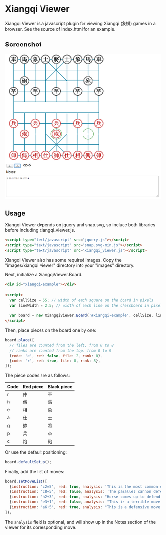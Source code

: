 Xiangqi Viewer
==============

Xiangqi Viewer is a javascript plugin for viewing Xiangqi (象棋) games in a
browser. See the source of index.html for an example.

## Screenshot
![Screenshot of rendered XiangiViewer](/screenshot.png)

## Usage

Xiangqi Viewer depends on jquery and snap.svg, so include both libraries before including xiangqi\_viewer.js.

```html
<script type="text/javascript" src="jquery.js"></script>
<script type="text/javascript" src="snap.svg-min.js"></script>
<script type="text/javascript" src="xiangqi_viewer.js"></script>
```

Xiangqi Viewer also has some required images. Copy the "images/xiangqi_viewer" directory into your "images" directory.

Next, initialize a XiangqiViewer.Board. 

```html
<div id="xiangqi-example"></div>

<script>
  var cellSize = 55; // width of each square on the board in pixels
  var lineWidth = 2.5; // width of each line on the chessboard in pixels

  var board = new XiangqiViewer.Board('#xiangqi-example', cellSize, lineWidth);
</script>
```

Then, place pieces on the board one by one:

```javascript
board.place([
  // files are counted from the left, from 0 to 8
  // ranks are counted from the top, from 0 to 9
  {code: 'e', red: false, file: 2, rank: 0},
  {code: 'r', red: true, file: 0, rank: 8},
]);
```

The piece codes are as follows:

| Code | Red piece | Black piece |
| ---- | --------- | ----------- |
| r | 俥 | 車 |
| h | 傌 | 馬 |
| e | 相 | 象 |
| a | 仕 | 士 |
| g | 帥 | 將 |
| p | 兵 | 卒 |
| c | 炮 | 砲 |

Or use the default positioning:

```javascript
board.defaultSetup();
```

Finally, add the list of moves:

```javascript
board.setMoveList([
  {instruction: 'c2=5', red: true, analysis: 'This is the most common opening.'},
  {instruction: 'c8=5', red: false, analysis: 'The parallel cannon defense.'},
  {instruction: 'h2+3', red: true, analysis: "Horse comes up to defend the center."},
  {instruction: 'e3+1', red: false, analysis: "This is a terrible move."},
  {instruction: 'a6+5', red: true, analysis: "This is a defensive move."}
]);
```

The `analysis` field is optional, and will show up in the Notes section of the viewer for its corresponding move.
